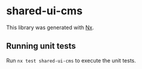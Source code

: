 # shared-ui-cms

This library was generated with [Nx](https://nx.dev).

## Running unit tests

Run `nx test shared-ui-cms` to execute the unit tests.
